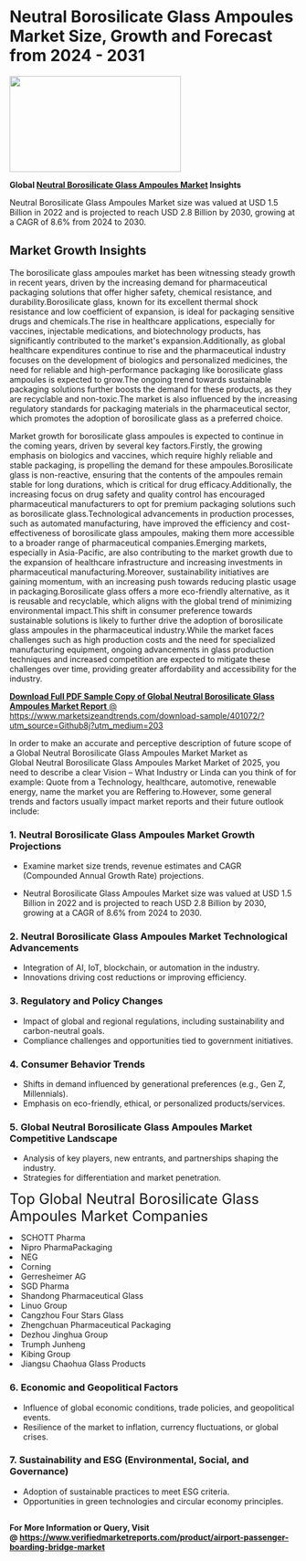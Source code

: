 <H1>Neutral Borosilicate Glass Ampoules Market Size, Growth and Forecast from 2024 - 2031</H1><img class="aligncenter size-medium wp-image-584254" src="https://thirdeyenews.in/wp-content/uploads/2024/09/Global-Market-Research-300x168.jpeg" alt="" width="300" height="168" /><p><strong>Global&nbsp;<a href="https://www.marketsizeandtrends.com/download-sample/401072/?utm_source=Github8j?utm_medium=203">Neutral Borosilicate Glass Ampoules Market</a> Insights</strong></p><p>Neutral Borosilicate Glass Ampoules Market size was valued at USD 1.5 Billion in 2022 and is projected to reach USD 2.8 Billion by 2030, growing at a CAGR of 8.6% from 2024 to 2030.</p><p><h2>Market Growth Insights</h2> <p>The borosilicate glass ampoules market has been witnessing steady growth in recent years, driven by the increasing demand for pharmaceutical packaging solutions that offer higher safety, chemical resistance, and durability.Borosilicate glass, known for its excellent thermal shock resistance and low coefficient of expansion, is ideal for packaging sensitive drugs and chemicals.The rise in healthcare applications, especially for vaccines, injectable medications, and biotechnology products, has significantly contributed to the market's expansion.Additionally, as global healthcare expenditures continue to rise and the pharmaceutical industry focuses on the development of biologics and personalized medicines, the need for reliable and high-performance packaging like borosilicate glass ampoules is expected to grow.The ongoing trend towards sustainable packaging solutions further boosts the demand for these products, as they are recyclable and non-toxic.The market is also influenced by the increasing regulatory standards for packaging materials in the pharmaceutical sector, which promotes the adoption of borosilicate glass as a preferred choice.</p> <p><a href="#"></a></p> <p>Market growth for borosilicate glass ampoules is expected to continue in the coming years, driven by several key factors.Firstly, the growing emphasis on biologics and vaccines, which require highly reliable and stable packaging, is propelling the demand for these ampoules.Borosilicate glass is non-reactive, ensuring that the contents of the ampoules remain stable for long durations, which is critical for drug efficacy.Additionally, the increasing focus on drug safety and quality control has encouraged pharmaceutical manufacturers to opt for premium packaging solutions such as borosilicate glass.Technological advancements in production processes, such as automated manufacturing, have improved the efficiency and cost-effectiveness of borosilicate glass ampoules, making them more accessible to a broader range of pharmaceutical companies.Emerging markets, especially in Asia-Pacific, are also contributing to the market growth due to the expansion of healthcare infrastructure and increasing investments in pharmaceutical manufacturing.Moreover, sustainability initiatives are gaining momentum, with an increasing push towards reducing plastic usage in packaging.Borosilicate glass offers a more eco-friendly alternative, as it is reusable and recyclable, which aligns with the global trend of minimizing environmental impact.This shift in consumer preference towards sustainable solutions is likely to further drive the adoption of borosilicate glass ampoules in the pharmaceutical industry.While the market faces challenges such as high production costs and the need for specialized manufacturing equipment, ongoing advancements in glass production techniques and increased competition are expected to mitigate these challenges over time, providing greater affordability and accessibility for the industry.</p> <p><a href="#"></p><p><span class=""><strong>Download Full PDF Sample Copy of Global Neutral Borosilicate Glass Ampoules Market Report</strong> @ <a href="https://www.marketsizeandtrends.com/download-sample/401072/?utm_source=Github8j?utm_medium=203" target="_blank">https://www.marketsizeandtrends.com/download-sample/401072/?utm_source=Github8j?utm_medium=203</a></span></p><p>In order to make an accurate and perceptive description of future scope of a Global&nbsp;Neutral Borosilicate Glass Ampoules Market Market as Global&nbsp;Neutral Borosilicate Glass Ampoules Market Market of 2025, you need to describe a clear Vision &ndash; What Industry or Linda can you think of for example: Quote from a Technology, healthcare, automotive, renewable energy, name the market you are Reffering to.However, some general trends and factors usually impact market reports and their future outlook include:</p><h3>1.&nbsp;<strong>Neutral Borosilicate Glass Ampoules Market Growth Projections</strong></h3><ul><li>Examine market size trends, revenue estimates and CAGR (Compounded Annual Growth Rate) projections.</li><li><p>Neutral Borosilicate Glass Ampoules Market size was valued at USD 1.5 Billion in 2022 and is projected to reach USD 2.8 Billion by 2030, growing at a CAGR of 8.6% from 2024 to 2030.</p></li></ul><h3>2.&nbsp;<strong>Neutral Borosilicate Glass Ampoules Market Technological Advancements</strong></h3><ul><li>Integration of AI, IoT, blockchain, or automation in the industry.</li><li>Innovations driving cost reductions or improving efficiency.</li></ul><h3>3.&nbsp;<strong>Regulatory and Policy Changes</strong></h3><ul><li>Impact of global and regional regulations, including sustainability and carbon-neutral goals.</li><li>Compliance challenges and opportunities tied to government initiatives.</li></ul><h3>4.&nbsp;<strong>Consumer Behavior Trends</strong></h3><ul><li>Shifts in demand influenced by generational preferences (e.g., Gen Z, Millennials).</li><li>Emphasis on eco-friendly, ethical, or personalized products/services.</li></ul><h3>5.&nbsp;<strong>Global Neutral Borosilicate Glass Ampoules Market Competitive Landscape</strong></h3><ul><li>Analysis of key players, new entrants, and partnerships shaping the industry.</li><li>Strategies for differentiation and market penetration.</li></ul><p data-pm-slice="1 1 []"><span style="color: inherit; font-family: inherit; font-size: 25px;">Top Global Neutral Borosilicate Glass Ampoules Market Companies</span></p><div class="" data-test-id=""><p><li>SCHOTT Pharma</li><li> Nipro PharmaPackaging</li><li> NEG</li><li> Corning</li><li> Gerresheimer AG</li><li> SGD Pharma</li><li> Shandong Pharmaceutical Glass</li><li> Linuo Group</li><li> Cangzhou Four Stars Glass</li><li> Zhengchuan Pharmaceutical Packaging</li><li> Dezhou Jinghua Group</li><li> Trumph Junheng</li><li> Kibing Group</li><li> Jiangsu Chaohua Glass Products</li></p></div><h3>6.&nbsp;<strong>Economic and Geopolitical Factors</strong></h3><ul><li>Influence of global economic conditions, trade policies, and geopolitical events.</li><li>Resilience of the market to inflation, currency fluctuations, or global crises.</li></ul><h3>7.&nbsp;<strong>Sustainability and ESG (Environmental, Social, and Governance)</strong></h3><ul><li>Adoption of sustainable practices to meet ESG criteria.</li><li>Opportunities in green technologies and circular economy principles.</li></ul><h2><strong style="font-size: 14px;">For More Information or Query, Visit @&nbsp;</strong><a style="background-color: #ffffff; font-size: 14px;" href="https://www.marketsizeandtrends.com/report/neutral-borosilicate-glass-ampoules-market/" target="_blank">https://www.verifiedmarketreports.com/product/airport-passenger-boarding-bridge-market</a></h2>